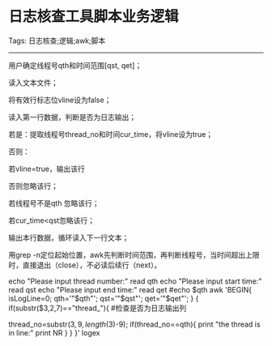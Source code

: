 # 日志核查工具脚本业务逻辑
Tags: 日志核查;逻辑;awk;脚本

------

用户确定线程号qth和时间范围[qst, qet]；

读入文本文件； 

将有效行标志位vline设为false； 

读入第一行数据，判断是否为日志输出；
 
若是：提取线程号thread_no和时间cur_time，将vline设为true；

否则：
 
若vline=true，输出该行

否则忽略该行；
 
若线程号不是qth 忽略该行； 

 若cur_time<qst忽略该行； 


 输出本行数据，循环读入下一行文本； 


 

 用grep -n定位起始位置，awk先判断时间范围，再判断线程号，当时间超出上限时，直接退出（close），不必读后续行（next）。 

 
echo "Please input thread number:" 
read qth 
echo "Please input start time:" 
read qst 
echo "Please input end time:" 
read qet 
#echo $qth 
awk 'BEGIN{ 
   isLogLine=0; 
   qth='"$qth"'; 
   qst='"$qst"'; 
   qet='"$qet"'; 
 } 
 { 
  if(substr($3,2,7)=="thread_"){ #检查是否为日志输出列 

   thread_no=substr($3,9,length($3)-9); 
   if(thread_no==qth){ 
    print "the thread is in line:" 
    print NR 
   } 
  } 
 }' logex
